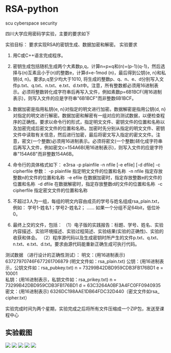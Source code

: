 # RSA-python
scu cyberspace security

四川大学应用密码学实验，主要的要求如下


实验目标： 要求实现RSA的密钥生成、数据加密和解密。 
实验要求
1. 用C或C++语言完成程序。
2. 密钥生成包括随机生成两个大素数p,q，计算n=p×q和(n)=(p-1)(q-1)，然后选择与(n)互素且小于(n)的整数e，计算d=e-1mod (n)，最后得到公钥{e, n}和私钥{d, n}。要求p,q至少均大于1010, 将生成的整数p、q、n、e、d分别写入文件p.txt、q.txt、n.txt、e.txt、d.txt中。注意，所有整数都必须用16进制表示。必须将整数转化成字符串后再写入文件，例如素数p=6B1BCF(用16进制表示)，则写入文件的应是字符串"6B1BCF"而非整数6B1BCF。 
3. 数据加密是指用私钥{e, n}对指定的明文进行加密。数据解密是指用公钥{d, n}对指定的明文进行解密。数据加密和解密有一组对应的测试数据，以便检查程序的正确性。要求以命令行的形式，指定明文文件、密钥文件的位置和名称以及加密完成后密文文件的位置和名称。加密时先分别从指定的明文文件、密钥文件中读取有关信息，然后进行加密，最后将密文写入指定的密文文件。注意，密文(一个整数)必须用16进制表示。必须将密文(一个整数)转化成字符串后再写入文件，例如密文c=154A6B(用16进制表示)，则写入文件的应是字符串"154A6B"而非整数154A6B。 
4. 命令行的具体格式如下： 
   e3rsa -p plainfile -n nfile [-e efile] [-d dfile] -c cipherfile 
  参数： 
  -p plainfile		指定明文文件的位置和名称   -n nfile			指定存放整数n的文件的位置和名称   -e efile			在数据加密时，指定存放整数e的文件的位置和名称   -d dfile			在数据解密时，指定存放整数d的文件的位置和名称   -c cipherfile		指定密文文件的位置和名称

5. 不超过3人为一组，每组的明文内容由成员的学号与姓名组成rsa_plain.txt，例如：
   学号1-姓名1；学号2-姓名2； ……
   如果一个分组不足64bit，低位补0。
6. 最终上交的文件，包括：
 （1）电子版的实践报告：标题、学号、姓名、实验内容描述、实验环境描述、实验过程简述、实验结果(实验的正确性)、实验的收获和体会。
 （2）程序源代码以及生成密钥时所产生的文件p.txt、q.txt、n.txt、e.txt、d.txt。要求由源代码能重新正确生成可执行代码。

测试数据 （进行设计的正确性测试）：
明文：(用16进制表示)   63727970746F677261706879 (明文文件如：rsa_plain.txt) 公钥：(用16进制表示，公钥文件如：rsa_pubkey.txt)
n = 73299B42DBD959CDB3FB176BD1
e = 10001			
私钥：(用16进制表示，私钥文件如：rsa_prikey.txt)
  n = 73299B42DBD959CDB3FB176BD1
  d = 63C3264A0BF3A4FC0FF0940935
密文：(用16进制表示)
      6326DC198AAE1DB64FDC32D440（密文文件如rsa_ cipher.txt）


实验完成时间为两个星期，实验完成之后将所有文件压缩成一个ZIP包，发送至课程中心

## 实验截图

<img src="https://github.com/wenboi/RSA-python/raw/master/屏幕快照 2018-06-03 19.50.12.png"/>
<img src="https://github.com/wenboi/RSA-python/raw/master/屏幕快照 2018-06-04 22.52.33.png"/>
<img src="https://github.com/wenboi/RSA-python/raw/master/屏幕快照 2018-06-03 22.18.25 2.png"/>
<img src="https://github.com/wenboi/RSA-python/raw/master/屏幕快照 2018-06-04 18.58.28.png"/>
<img src="https://github.com/wenboi/RSA-python/raw/master/屏幕快照 2018-06-04 15.40.01.png"/>


